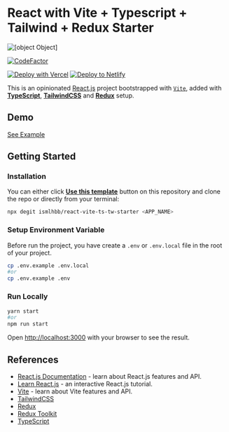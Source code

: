 # React with Vite + Typescript + Tailwind + Redux Starter

![[object Object]](https://socialify.git.ci/ismlhbb/react-vite-ts-tw-starter/image?language=1&name=1&owner=1&pattern=Charlie%20Brown&theme=Dark)

[![CodeFactor](https://www.codefactor.io/repository/github/ismlhbb/react-vite-ts-tw-starter/badge)](https://www.codefactor.io/repository/github/ismlhbb/react-vite-ts-tw-starter)

[![Deploy with Vercel](https://vercel.com/button)](https://vercel.com/import/git?s=https://github.com/ismlhbb/react-vite-ts-tw-starter) [![Deploy to Netlify](https://www.netlify.com/img/deploy/button.svg)](https://app.netlify.com/start/deploy?repository=https://github.com/ismlhbb/react-vite-ts-tw-starter)

This is an opinionated [React.js](https://reactjs.org/) project bootstrapped with [`Vite`](https://github.com/vitejs/vite), added with [**TypeScript**](https://www.typescriptlang.org), [**TailwindCSS**](https://tailwindcss.com) and [**Redux**](https://redux-toolkit.js.org/) setup.

## Demo

[See Example](https://react-vite-ts-tw.ismlhbb.xyz/)

## Getting Started

### Installation

You can either click [**Use this template**](https://github.com/ismlhbb/react-vite-ts-tw-starter/generate) button on this repository and clone the repo or directly from your terminal:

```bash
npx degit ismlhbb/react-vite-ts-tw-starter <APP_NAME>
```

### Setup Environment Variable

Before run the project, you have create a `.env` or `.env.local` file in the root of your project.

```bash
cp .env.example .env.local
#or
cp .env.example .env
```

### Run Locally

```bash
yarn start
#or
npm run start
```

Open [http://localhost:3000](http://localhost:3000) with your browser to see the result.

## References

- [React.js Documentation](https://reactjs.org/docs/getting-started.html) - learn about React.js features and API.
- [Learn React.js](https://reactjs.org/tutorial/tutorial.html) - an interactive React.js tutorial.
- [Vite](https://vitejs.dev/guide/why.html) - learn about Vite features and API.
- [TailwindCSS](https://tailwindcss.com)
- [Redux](https://redux.js.org/)
- [Redux Toolkit](https://redux-toolkit.js.org/)
- [TypeScript](https://www.typescriptlang.org)
